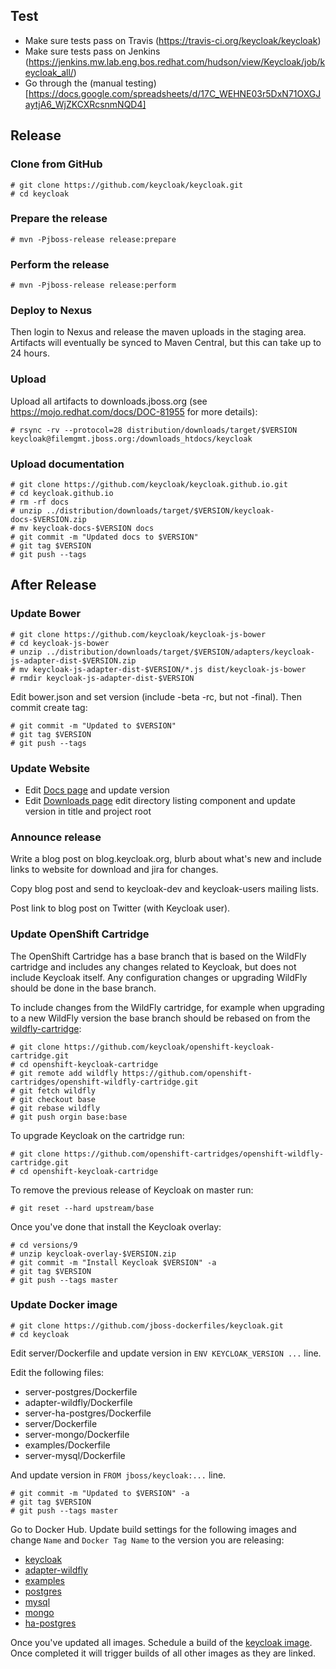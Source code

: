 ## Test

* Make sure tests pass on Travis (https://travis-ci.org/keycloak/keycloak)
* Make sure tests pass on Jenkins (https://jenkins.mw.lab.eng.bos.redhat.com/hudson/view/Keycloak/job/keycloak_all/)
* Go through the (manual testing)[https://docs.google.com/spreadsheets/d/17C_WEHNE03r5DxN71OXGJaytjA6_WjZKCXRcsnmNQD4]


## Release

### Clone from GitHub

    # git clone https://github.com/keycloak/keycloak.git
    # cd keycloak

### Prepare the release

    # mvn -Pjboss-release release:prepare

### Perform the release

    # mvn -Pjboss-release release:perform

### Deploy to Nexus

Then login to Nexus and release the maven uploads in the staging area. Artifacts will eventually be synced to Maven Central, but this can take up to 24 hours.

### Upload

Upload all artifacts to downloads.jboss.org (see https://mojo.redhat.com/docs/DOC-81955 for more details):

    # rsync -rv --protocol=28 distribution/downloads/target/$VERSION keycloak@filemgmt.jboss.org:/downloads_htdocs/keycloak

### Upload documentation

    # git clone https://github.com/keycloak/keycloak.github.io.git
    # cd keycloak.github.io
    # rm -rf docs
    # unzip ../distribution/downloads/target/$VERSION/keycloak-docs-$VERSION.zip
    # mv keycloak-docs-$VERSION docs
    # git commit -m "Updated docs to $VERSION"
    # git tag $VERSION
    # git push --tags

## After Release

### Update Bower

    # git clone https://github.com/keycloak/keycloak-js-bower
    # cd keycloak-js-bower
    # unzip ../distribution/downloads/target/$VERSION/adapters/keycloak-js-adapter-dist-$VERSION.zip
    # mv keycloak-js-adapter-dist-$VERSION/*.js dist/keycloak-js-bower
    # rmdir keycloak-js-adapter-dist-$VERSION

Edit bower.json and set version (include -beta -rc, but not -final). Then commit create tag:

    # git commit -m "Updated to $VERSION"
    # git tag $VERSION
    # git push --tags

### Update Website

* Edit [Docs page](https://www.jboss.org/author/keycloak/docs.html) and update version
* Edit [Downloads page](https://www.jboss.org/author/keycloak/downloads) edit directory listing component and update version in title and project root

### Announce release

Write a blog post on blog.keycloak.org, blurb about what's new and include links to website for download and jira for changes.

Copy blog post and send to keycloak-dev and keycloak-users mailing lists.

Post link to blog post on Twitter (with Keycloak user).

### Update OpenShift Cartridge

The OpenShift Cartridge has a base branch that is based on the WildFly cartridge and includes any changes related to Keycloak, but does not include Keycloak
itself. Any configuration changes or upgrading WildFly should be done in the base branch.

To include changes from the WildFly cartridge, for example when upgrading to a new WildFly version the base branch should be rebased on from the [wildfly-cartridge](https://github.com/openshift-cartridges/openshift-wildfly-cartridge):

    # git clone https://github.com/keycloak/openshift-keycloak-cartridge.git
    # cd openshift-keycloak-cartridge
    # git remote add wildfly https://github.com/openshift-cartridges/openshift-wildfly-cartridge.git
    # git fetch wildfly
    # git checkout base
    # git rebase wildfly
    # git push orgin base:base

To upgrade Keycloak on the cartridge run:

    # git clone https://github.com/openshift-cartridges/openshift-wildfly-cartridge.git
    # cd openshift-keycloak-cartridge

To remove the previous release of Keycloak on master run:

    # git reset --hard upstream/base

Once you've done that install the Keycloak overlay:

    # cd versions/9
    # unzip keycloak-overlay-$VERSION.zip
    # git commit -m "Install Keycloak $VERSION" -a
    # git tag $VERSION
    # git push --tags master

### Update Docker image

    # git clone https://github.com/jboss-dockerfiles/keycloak.git
    # cd keycloak

Edit server/Dockerfile and update version in `ENV KEYCLOAK_VERSION ...` line.

Edit the following files:

* server-postgres/Dockerfile
* adapter-wildfly/Dockerfile
* server-ha-postgres/Dockerfile
* server/Dockerfile
* server-mongo/Dockerfile
* examples/Dockerfile
* server-mysql/Dockerfile

And update version in `FROM jboss/keycloak:...` line.

    # git commit -m "Updated to $VERSION" -a
    # git tag $VERSION
    # git push --tags master

Go to Docker Hub. Update build settings for the following images and change `Name` and `Docker Tag Name` to the version you are releasing:

* [keycloak](https://hub.docker.com/r/jboss/keycloak/~/settings/automated-builds/)
* [adapter-wildfly](https://hub.docker.com/r/jboss/keycloak-adapter-wildfly/~/settings/automated-builds/)
* [examples](https://hub.docker.com/r/jboss/keycloak-examples/~/settings/automated-builds/)
* [postgres](https://hub.docker.com/r/jboss/keycloak-postgres/~/settings/automated-builds/)
* [mysql](https://hub.docker.com/r/jboss/keycloak-mysql/~/settings/automated-builds/)
* [mongo](https://hub.docker.com/r/jboss/keycloak-mongo/~/settings/automated-builds/)
* [ha-postgres](https://hub.docker.com/r/jboss/keycloak-ha-postgres/~/settings/automated-builds/)

Once you've updated all images. Schedule a build of the [keycloak image](https://hub.docker.com/r/jboss/keycloak/builds/). Once completed it will trigger
builds of all other images as they are linked.